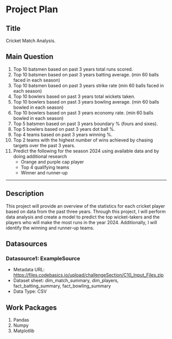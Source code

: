 # Project Plan

## Title
<!-- Give your project a short title. -->
Cricket Match Analysis.

## Main Question

<!-- Think about one main question you want to answer based on the data. -->
1. Top 10 batsmen based on past 3 years total runs scored.
2. Top 10 batsmen based on past 3 years batting average. (min 60 balls faced in each season)
3. Top 10 batsmen based on past 3 years strike rate (min 60 balls faced in each season)
4. Top 10 bowlers based on past 3 years total wickets taken.
5. Top 10 bowlers based on past 3 years bowling average. (min 60 balls bowled in each season)
6. Top 10 bowlers based on past 3 years economy rate. (min 60 balls bowled in each season)
7. Top 5 batsmen based on past 3 years boundary % (fours and sixes).
8. Top 5 bowlers based on past 3 years dot ball %.
9. Top 4 teams based on past 3 years winning %.
10. Top 2 teams with the highest number of wins achieved by chasing targets over the past 3 years.
11. Predict the following for the season 2024 using available data and by doing additional research
    * Orange and purple cap player
    * Top 4 qualifying teams
    * Winner and runner-up 
-------------------------------------------
## Description

<!-- Describe your data science project in max. 200 words. Consider writing about why and how you attempt it. -->
This project will provide an overview of the statistics for each cricket player based on data from the past three years. Through this project, I will perform data analysis and create a model to predict the top wicket-takers and the players who will make the most runs in the year 2024. Additionally, I will identify the winning and runner-up teams.
## Datasources

<!-- Describe each datasources you plan to use in a section. Use the prefic "DatasourceX" where X is the id of the datasource. -->

### Datasource1: ExampleSource
* Metadata URL: https://files.codebasics.io/upload/challengeSection/C10_Input_Files.zip
* Dataset sheet: dim_match_summary, dim_players, fact_batting_summary, fact_bowling_summary
* Data Type: CSV


## Work Packages

<!-- List of work packages ordered sequentially, each pointing to an issue with more details. -->

1. Pandas
2. Numpy
3. Matplotlib

